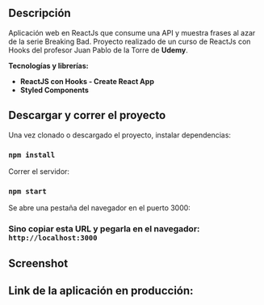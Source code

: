 ## Descripción

Aplicación web en ReactJs que consume una API y muestra frases al azar de la serie Breaking Bad. Proyecto realizado de un curso de ReactJs con Hooks del profesor Juan Pablo de la Torre de **Udemy**.

**Tecnologías y librerías:**

* **ReactJS con Hooks - Create React App**
* **Styled Components**


## Descargar y correr el proyecto

Una vez clonado o descargado el proyecto, instalar dependencias:

### `npm install`

Correr el servidor:

### `npm start`

Se abre una pestaña del navegador en el puerto 3000:

### Sino copiar esta URL y pegarla en el navegador: `http://localhost:3000`


## Screenshot


## Link de la aplicación en producción:
